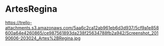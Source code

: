 # ArtesRegina

https://trello-attachments.s3.amazonaws.com/5aa6c2ca12ab961eb6d3d937/5cf9a1e858600a64e4260865/ce987561893da238f25634788fb2a942/Screenshot_20190606-203024_Artes%2BRegina.jpg

